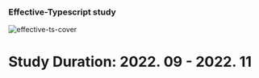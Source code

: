 ### Effective-Typescript study
![effective-ts-cover](https://user-images.githubusercontent.com/66618735/205485957-0e3ba6c7-e22d-4882-8910-856e119b7c1b.jpeg)
# Study Duration: 2022. 09 - 2022. 11

